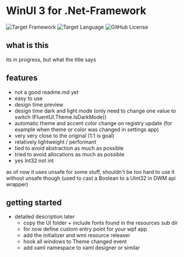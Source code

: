 ﻿# WinUI 3 for .Net-Framework

![Target Framework](https://img.shields.io/badge/.Net_Framework-4.8.1-green)
![Target Language](https://img.shields.io/badge/C%23_-12.0-green)
![GitHub License](https://img.shields.io/badge/License-GLP--2.0-blue)

## what is this

its in progress, but what the title says

## features

- not a good readme.md yet
- easy to use
- design time preview
- design time dark and light mode (only need to change one value to switch (FluentUI.Theme.IsDarkMode)) 
- automatic theme and accent color change on registry update (for example when theme or color was changed in settings app)
- very very close to the original (1:1 is goal)
- relatively lightweight / performant
- tied to avoid abstraction as much as possible
- tried to avoid allocations as much as possible
- yes Int32 not int

as of now it uses unsafe for some stuff, shouldn't be too hard to use it without unsafe though (used to cast a Boolean to a UInt32 in DWM api wrapper)

## getting started

- detailed description later
	- copy the UI folder + include fonts found in the resources sub dir 
	- for now define custom entry point for your wpf app
	- add the initializer and wmi resource releaser
	- hook all windows to Theme changed event
	- add xaml namespace to xaml designer or similar